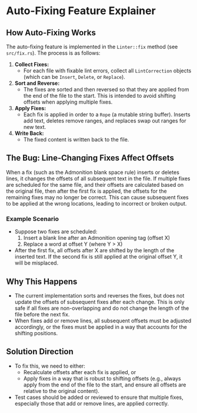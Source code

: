 # Auto-Fixing Feature Explainer

## How Auto-Fixing Works

The auto-fixing feature is implemented in the `Linter::fix` method (see `src/fix.rs`). The process is as follows:

1. **Collect Fixes:**
   - For each file with fixable lint errors, collect all `LintCorrection` objects (which can be `Insert`, `Delete`, or `Replace`).
2. **Sort and Reverse:**
   - The fixes are sorted and then reversed so that they are applied from the end of the file to the start. This is intended to avoid shifting offsets when applying multiple fixes.
3. **Apply Fixes:**
   - Each fix is applied in order to a `Rope` (a mutable string buffer). Inserts add text, deletes remove ranges, and replaces swap out ranges for new text.
4. **Write Back:**
   - The fixed content is written back to the file.

## The Bug: Line-Changing Fixes Affect Offsets

When a fix (such as the Admonition blank space rule) inserts or deletes lines, it changes the offsets of all subsequent text in the file. If multiple fixes are scheduled for the same file, and their offsets are calculated based on the original file, then after the first fix is applied, the offsets for the remaining fixes may no longer be correct. This can cause subsequent fixes to be applied at the wrong locations, leading to incorrect or broken output.

### Example Scenario
- Suppose two fixes are scheduled:
  1. Insert a blank line after an Admonition opening tag (offset X)
  2. Replace a word at offset Y (where Y > X)
- After the first fix, all offsets after X are shifted by the length of the inserted text. If the second fix is still applied at the original offset Y, it will be misplaced.

## Why This Happens
- The current implementation sorts and reverses the fixes, but does not update the offsets of subsequent fixes after each change. This is only safe if all fixes are non-overlapping and do not change the length of the file before the next fix.
- When fixes add or remove lines, all subsequent offsets must be adjusted accordingly, or the fixes must be applied in a way that accounts for the shifting positions.

## Solution Direction
- To fix this, we need to either:
  - Recalculate offsets after each fix is applied, or
  - Apply fixes in a way that is robust to shifting offsets (e.g., always apply from the end of the file to the start, and ensure all offsets are relative to the original content).
- Test cases should be added or reviewed to ensure that multiple fixes, especially those that add or remove lines, are applied correctly.
